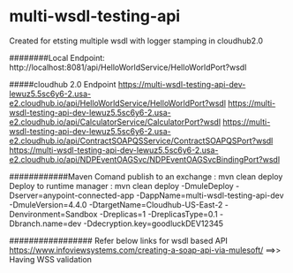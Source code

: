 # multi-wsdl-testing-api
Created for etsting multiple wsdl with logger stamping in cloudhub2.0

########Local Endpoint:
http://localhost:8081/api/HelloWorldService/HelloWorldPort?wsdl

#####cloudhub 2.0 Endpoint 
https://multi-wsdl-testing-api-dev-lewuz5.5sc6y6-2.usa-e2.cloudhub.io/api/HelloWorldService/HelloWorldPort?wsdl
https://multi-wsdl-testing-api-dev-lewuz5.5sc6y6-2.usa-e2.cloudhub.io/api/CalculatorService/CalculatorPort?wsdl
https://multi-wsdl-testing-api-dev-lewuz5.5sc6y6-2.usa-e2.cloudhub.io/api/ContractSOAPQSService/ContractSOAPQSPort?wsdl
https://multi-wsdl-testing-api-dev-lewuz5.5sc6y6-2.usa-e2.cloudhub.io/api/NDPEventOAGSvc/NDPEventOAGSvcBindingPort?wsdl
	
############Maven Comand 
publish to an exchange : mvn clean deploy	
Deploy to runtime manager : mvn clean deploy -DmuleDeploy -Dserver=anypoint-connected-app -DappName=multi-wsdl-testing-api-dev -DmuleVersion=4.4.0 -DtargetName=Cloudhub-US-East-2 -Denvironment=Sandbox -Dreplicas=1 -DreplicasType=0.1 -Dbranch.name=dev -Ddecryption.key=goodluckDEV12345

################# Refer below links for wsdl based API
https://www.infoviewsystems.com/creating-a-soap-api-via-mulesoft/   ==>> Having WSS validation 